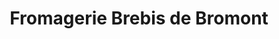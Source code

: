 ---
title: "Fromagerie Brebis de Bromont"
url: /bromont/fromagerie-brebis-de-bromont/
shop: cheese
---